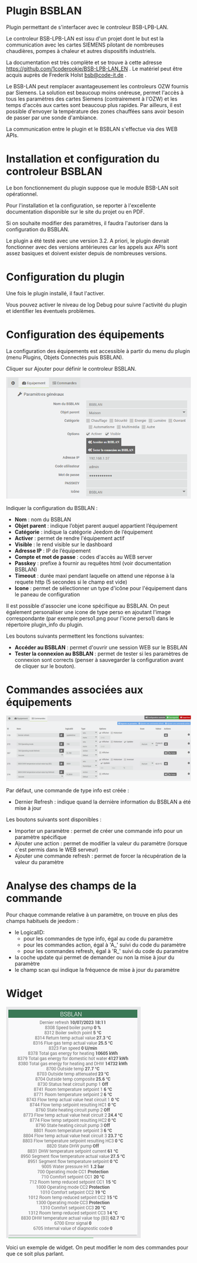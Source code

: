 # Plugin BSBLAN

Plugin permettant de s'interfacer avec le controleur BSB-LPB-LAN. 

Le controleur BSB-LPB-LAN est issu d'un projet dont le but est la communication avec les cartes SIEMENS pilotant de nombreuses chaudières, pompes à chaleur et autres dispositifs industriels. 

La documentation est très complète et se trouve à cette adresse https://github.com/1coderookie/BSB-LPB-LAN_EN . Le matériel peut être acquis auprès de Frederik Holst <bsb@code-it.de> .

Le BSB-LAN peut remplacer avantageusement les controleurs OZW fournis par Siemens. La solution est beaucoup moins onéreuse, permet l'accès à tous les paramètres des cartes Siemens (contrairement à l'OZW) et les temps d'accès aux cartes sont beaucoup plus rapides. Par ailleurs, il est possible d'envoyer la température des zones chauffées sans avoir besoin de passer par une sonde d'ambiance.

La communication entre le plugin et le BSBLAN s'effectue via des WEB APIs.


# Installation et configuration du controleur BSBLAN

Le bon fonctionnement du plugin suppose que le module BSB-LAN soit opérationnel. 

Pour l'installation et la configuration, se reporter à l'excellente documentation disponible sur le site du projet ou en PDF.

Si on souhaite modifier des paramètres, il faudra l'autoriser dans la configuration du BSBLAN.

Le plugin a été testé avec une version 3.2. A priori, le plugin devrait fonctionner avec des versions antérieures car les appels aux APIs sont assez basiques et doivent exister depuis de nombreuses versions.

# Configuration du plugin

Une fois le plugin installé, il faut l'activer.

Vous pouvez activer le niveau de log Debug pour suivre l'activité du plugin et identifier les éventuels problèmes.

# Configuration des équipements

La configuration des équipements est accessible à partir du menu du plugin (menu Plugins, Objets Connectés puis BSBLAN). 

Cliquer sur Ajouter pour définir le controleur BSBLAN.

![BSBLAN_Equipement](../images/BSBLAN_Equipement.png)

Indiquer la configuration du BSBLAN :

-   **Nom** : nom du BSBLAN
-   **Objet parent** : indique l’objet parent auquel appartient l’équipement
-   **Catégorie** : indique la catégorie Jeedom de l’équipement
-   **Activer** : permet de rendre l'équipement actif
-   **Visible** : le rend visible sur le dashboard
-   **Adresse IP** : IP de l’équipement
-   **Compte et mot de passe** : codes d'accès au WEB server
-   **Passkey** : prefixe à fournir au requêtes html (voir documentation BSBLAN)
-   **Timeout** : durée maxi pendant laquelle on attend une réponse à la requete http (5 secondes si le champ est vide)
-   **Icone** : permet de sélectionner un type d'icône pour l'équipement dans le paneau de configuration

Il est possible d'associer une icone spécifique au BSBLAN. On peut également personaliser une icone de type perso en ajoutant l'image correspondante (par exemple perso1.png pour l'icone perso1) dans le répertoire plugin_info du plugin.

Les boutons suivants permettent les fonctions suivantes:

-   **Accéder au BSBLAN** : permet d'ouvrir une session WEB sur le BSBLAN
-   **Tester la connexion au BSBLAN** :  permet de tester si les paramètres de connexion sont corrects (penser à sauvegarder la configuration avant de cliquer sur le bouton).

# Commandes associées aux équipements

![BSBLAN_Commandes](../images/BSBLAN_Commandes.png)

Par défaut, une commande de type info est créée :

- Dernier Refresh : indique quand la dernière information du BSBLAN a été mise à jour

Les boutons suivants sont disponibles :

- Importer un paramètre : permet de créer une commande info pour un paramètre spécifique
- Ajouter une action : permet de modifier la valeur du paramètre (lorsque c'est permis dans le WEB serveur)
- Ajouter une commande refresh : permet de forcer la récupération de la valeur du paramètre

# Analyse des champs de la commande

Pour chaque commande relative à un paramètre, on trouve en plus des champs habituels de jeedom :

- le LogicalID: 
  - pour les commandes de type info, égal au code du paramètre
  - pour les commandes action, égal à 'A_' suivi du code du paramètre
  - pour les commandes refresh, égal à 'R_' suivi du code du paramètre
- la coche update qui permet de demander ou non la mise à jour du paramètre
- le champ scan qui indique la fréquence de mise à jour du paramètre

# Widget

![BSBLAN_Widget](../images/BSBLAN_Widget.png)

Voici un exemple de widget. On peut modifier le nom des commandes pour que ce soit plus parlant. 
